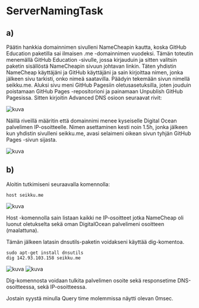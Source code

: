 # ServerNamingTask

## a)

Päätin hankkia domainnimen sivulleni NameCheapin kautta, koska GitHub Education paketilla sai ilmaisen .me -domainnimen vuodeksi. Tämän toteutin menemällä GitHub Education -sivulle, jossa kirjauduin ja sitten valitsin paketin sisällöstä NameCheapin sivuun johtavan linkin. Täten yhdistin NameCheap käyttäjäni ja GitHub käyttäjäni ja sain kirjoittaa nimen, jonka jälkeen sivu tarkisti, onko nimeä saatavilla. Päädyin tekemään sivun nimellä seikku.me. Aluksi sivu meni GitHub Pagesiin oletusasetuksilla, joten jouduin poistamaan GitHub Pages -repositorioni ja painamaan Unpublish GitHub Pagesissa. Sitten kirjoitin Advanced DNS osioon seuraavat rivit: 

![kuva](https://user-images.githubusercontent.com/105205141/218450488-71062a0f-ec1d-461a-8772-84b9b8a5d429.png)
 
Näillä riveillä määritin että domainnimi menee kyseiselle Digital Ocean palvelimen IP-osoitteelle. Nimen asettaminen kesti noin 1.5h, jonka jälkeen kun yhdistin sivulleni seikku.me, avasi selaimeni oikean sivun tyhjän GitHub Pages -sivun sijasta.

![kuva](https://user-images.githubusercontent.com/105205141/218450701-c59f04f2-090f-4dbc-a598-cfbf355d097f.png)

## b)

Aloitin tutkimiseni seuraavalla komennolla: 

    host seikku.me
   
![kuva](https://user-images.githubusercontent.com/105205141/218451720-8dbb7a0f-b005-4d36-8eda-a4feb7656df7.png)

Host -komennolla sain listaan kaikki ne IP-osoitteet jotka NameCheap oli luonut oletukselta sekä oman DigitalOcean palvelimeni osoitteen (maalattuna). 

Tämän jälkeen latasin dnsutils-paketin voidakseni käyttää dig-komentoa. 

    sudo apt-get install dnsutils
    dig 142.93.103.158 seikku.me
    
![kuva](https://user-images.githubusercontent.com/105205141/218452369-f1c959fa-5f8c-4c68-8951-f8d45d24cc1d.png)
![kuva](https://user-images.githubusercontent.com/105205141/218452439-e581016a-b97b-4a5c-95e3-b1c2991d416b.png)

Dig-komennosta voidaan tulkita palvelimen osoite sekä responsetime DNS-osoitteessa, sekä IP-osoitteessa. 

Jostain syystä minulla Query time molemmissa näytti olevan 0msec.


